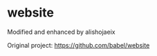 # website

Modified and enhanced by alishojaeix

Original project: https://github.com/babel/website
